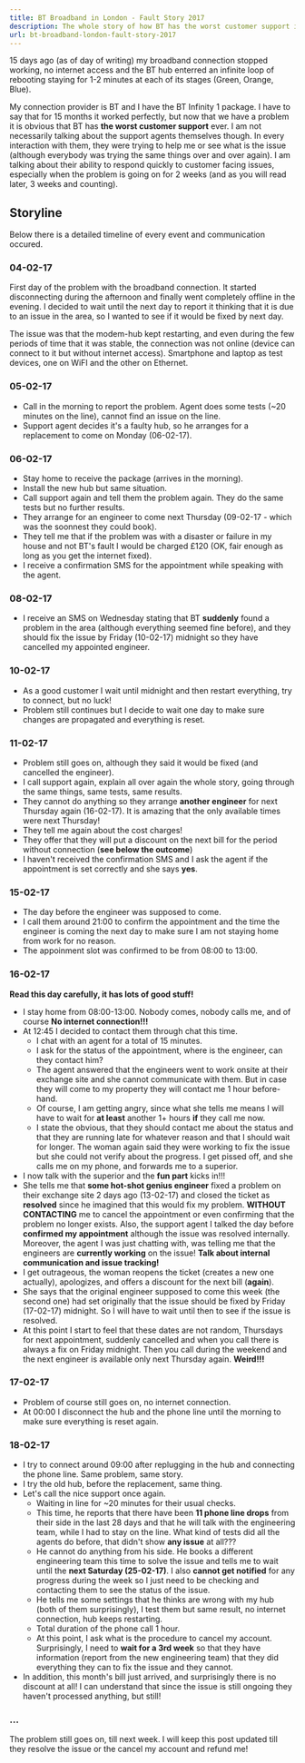 ```yaml
---
title: BT Broadband in London - Fault Story 2017
description: The whole story of how BT has the worst customer support in the world!
url: bt-broadband-london-fault-story-2017
---
```


15 days ago (as of day of writing) my broadband connection stopped working, no internet access and the BT hub enterred an infinite loop of rebooting staying for 1-2 minutes at each of its stages (Green, Orange, Blue).

My connection provider is BT and I have the BT Infinity 1 package. I have to say that for 15 months it worked perfectly, but now that we have a problem it is obvious that BT has **the worst customer support** ever. I am not necessarily talking about the support agents themselves though. In every interaction with them, they were trying to help me or see what is the issue (although everybody was trying the same things over and over again). I am talking about their ability to respond quickly to customer facing issues, especially when the problem is going on for 2 weeks (and as you will read later, 3 weeks and counting).

## Storyline

Below there is a detailed timeline of every event and communication occured.

### 04-02-17

First day of the problem with the broadband connection. It started disconnecting during the afternoon and finally went completely offline in the evening. I decided to wait until the next day to report it thinking that it is due to an issue in the area, so I wanted to see if it would be fixed by next day.

The issue was that the modem-hub kept restarting, and even during the few periods of time that it was stable, the connection was not online (device can connect to it but without internet access). Smartphone and laptop as test devices, one on WiFI and the other on Ethernet.

### 05-02-17

* Call in the morning to report the problem. Agent does some tests (~20 minutes on the line), cannot find an issue on the line.
* Support agent decides it's a faulty hub, so he arranges for a replacement to come on Monday (06-02-17).

### 06-02-17

* Stay home to receive the package (arrives in the morning). 
* Install the new hub but same situation.
* Call support again and tell them the problem again. They do the same tests but no further results.
* They arrange for an engineer to come next Thursday (09-02-17 - which was the soonnest they could book).
* They tell me that if the problem was with a disaster or failure in my house and not BT's fault I would be charged £120 (OK, fair enough as long as you get the internet fixed).
* I receive a confirmation SMS for the appointment while speaking with the agent.

### 08-02-17

* I receive an SMS on Wednesday stating that BT **suddenly** found a problem in the area (although everything seemed fine before), and they should fix the issue by Friday (10-02-17) midnight so they have cancelled my appointed engineer.

### 10-02-17

* As a good customer I wait until midnight and then restart everything, try to connect, but no luck!
* Problem still continues but I decide to wait one day to make sure changes are propagated and everything is reset.

### 11-02-17

* Problem still goes on, although they said it would be fixed (and cancelled the engineer).
* I call support again, explain all over again the whole story, going through the same things, same tests, same results.
* They cannot do anything so they arrange **another engineer** for next Thursday again (16-02-17). It is amazing that the only available times were next Thursday!
* They tell me again about the cost charges!
* They offer that they will put a discount on the next bill for the period without connection (**see below the outcome**)
* I haven't received the confirmation SMS and I ask the agent if the appointment is set correctly and she says **yes**.

### 15-02-17

* The day before the engineer was supposed to come. 
* I call them around 21:00 to confirm the appointment and the time the engineer is coming the next day to make sure I am not staying home from work for no reason. 
* The appoinment slot was confirmed to be from 08:00 to 13:00.

### 16-02-17

**Read this day carefully, it has lots of good stuff!**

* I stay home from 08:00-13:00. Nobody comes, nobody calls me, and of course **No internet connection!!!**
* At 12:45 I decided to contact them through chat this time.
    - I chat with an agent for a total of 15 minutes.
    - I ask for the status of the appointment, where is the engineer, can they contact him?
    - The agent answered that the engineers went to work onsite at their exchange site and she cannot communicate with them. But in case they will come to my property they will contact me 1 hour before-hand.
    - Of course, I am getting angry, since what she tells me means I will have to wait for **at least** another 1+ hours **if** they call me now.
    - I state the obvious, that they should contact me about the status and that they are running late for whatever reason and that I should wait for longer. The woman again said they were working to fix the issue but she could not verify about the progress. I get pissed off, and she calls me on my phone, and forwards me to a superior.
* I now talk with the superior and the **fun part** kicks in!!!
* She tells me that **some hot-shot genius engineer** fixed a problem on their exchange site 2 days ago (13-02-17) and closed the ticket as **resolved** since he imagined that this would fix my problem. **WITHOUT CONTACTING** me to cancel the appointment or even confirming that the problem no longer exists. Also, the support agent I talked the day before **confirmed my appointment** although the issue was resolved internally. Moreover, the agent I was just chatting with, was telling me that the engineers are **currently working** on the issue! **Talk about internal communication and issue tracking!**
* I get outrageous, the woman reopens the ticket (creates a new one actually), apologizes, and offers a discount for the next bill (**again**). 
* She says that the original engineer supposed to come this week (the second one) had set originally that the issue should be fixed by Friday (17-02-17) midnight. So I will have to wait until then to see if the issue is resolved.
* At this point I start to feel that these dates are not random, Thursdays for next appointment, suddenly cancelled and when you call there is always a fix on Friday midnight. Then you call during the weekend and the next engineer is available only next Thursday again. **Weird!!!**

### 17-02-17

* Problem of course still goes on, no internet connection.
* At 00:00 I disconnect the hub and the phone line until the morning to make sure everything is reset again.

### 18-02-17

* I try to connect around 09:00 after replugging in the hub and connecting the phone line. Same problem, same story.
* I try the old hub, before the replacement, same thing.
* Let's call the nice support once again. 
    - Waiting in line for ~20 minutes for their usual checks.
    - This time, he reports that there have been **11 phone line drops** from their side in the last 28 days and that he will talk with the engineering team, while I had to stay on the line. What kind of tests did all the agents do before, that didn't show **any issue** at all???
    - He cannot do anything from his side. He books a different engineering team this time to solve the issue and tells me to wait until the **next Saturday (25-02-17)**. I also **cannot get notified** for any progress during the week so I just need to be checking and contacting them to see the status of the issue.
    - He tells me some settings that he thinks are wrong with my hub (both of them surprisingly), I test them but same result, no internet connection, hub keeps restarting.
    - Total duration of the phone call 1 hour.
    - At this point, I ask what is the procedure to cancel my account. Surprisingly, I need to **wait for a 3rd week** so that they have information (report from the new engineering team) that they did everything they can to fix the issue and they cannot. 
* In addition, this month's bill just arrived, and surprisingly there is no discount at all! I can understand that since the issue is still ongoing they haven't processed anything, but still!

### ...

The problem still goes on, till next week. I will keep this post updated till they resolve the issue or the cancel my account and refund me!

